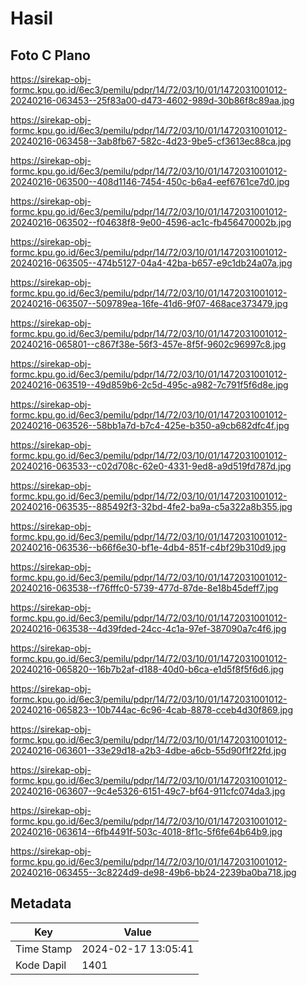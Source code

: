 # Hasil

## Foto C Plano

https://sirekap-obj-formc.kpu.go.id/6ec3/pemilu/pdpr/14/72/03/10/01/1472031001012-20240216-063453--25f83a00-d473-4602-989d-30b86f8c89aa.jpg

https://sirekap-obj-formc.kpu.go.id/6ec3/pemilu/pdpr/14/72/03/10/01/1472031001012-20240216-063458--3ab8fb67-582c-4d23-9be5-cf3613ec88ca.jpg

https://sirekap-obj-formc.kpu.go.id/6ec3/pemilu/pdpr/14/72/03/10/01/1472031001012-20240216-063500--408d1146-7454-450c-b6a4-eef6761ce7d0.jpg

https://sirekap-obj-formc.kpu.go.id/6ec3/pemilu/pdpr/14/72/03/10/01/1472031001012-20240216-063502--f04638f8-9e00-4596-ac1c-fb456470002b.jpg

https://sirekap-obj-formc.kpu.go.id/6ec3/pemilu/pdpr/14/72/03/10/01/1472031001012-20240216-063505--474b5127-04a4-42ba-b657-e9c1db24a07a.jpg

https://sirekap-obj-formc.kpu.go.id/6ec3/pemilu/pdpr/14/72/03/10/01/1472031001012-20240216-063507--509789ea-16fe-41d6-9f07-468ace373479.jpg

https://sirekap-obj-formc.kpu.go.id/6ec3/pemilu/pdpr/14/72/03/10/01/1472031001012-20240216-065801--c867f38e-56f3-457e-8f5f-9602c96997c8.jpg

https://sirekap-obj-formc.kpu.go.id/6ec3/pemilu/pdpr/14/72/03/10/01/1472031001012-20240216-063519--49d859b6-2c5d-495c-a982-7c791f5f6d8e.jpg

https://sirekap-obj-formc.kpu.go.id/6ec3/pemilu/pdpr/14/72/03/10/01/1472031001012-20240216-063526--58bb1a7d-b7c4-425e-b350-a9cb682dfc4f.jpg

https://sirekap-obj-formc.kpu.go.id/6ec3/pemilu/pdpr/14/72/03/10/01/1472031001012-20240216-063533--c02d708c-62e0-4331-9ed8-a9d519fd787d.jpg

https://sirekap-obj-formc.kpu.go.id/6ec3/pemilu/pdpr/14/72/03/10/01/1472031001012-20240216-063535--885492f3-32bd-4fe2-ba9a-c5a322a8b355.jpg

https://sirekap-obj-formc.kpu.go.id/6ec3/pemilu/pdpr/14/72/03/10/01/1472031001012-20240216-063536--b66f6e30-bf1e-4db4-851f-c4bf29b310d9.jpg

https://sirekap-obj-formc.kpu.go.id/6ec3/pemilu/pdpr/14/72/03/10/01/1472031001012-20240216-063538--f76fffc0-5739-477d-87de-8e18b45deff7.jpg

https://sirekap-obj-formc.kpu.go.id/6ec3/pemilu/pdpr/14/72/03/10/01/1472031001012-20240216-063538--4d39fded-24cc-4c1a-97ef-387090a7c4f6.jpg

https://sirekap-obj-formc.kpu.go.id/6ec3/pemilu/pdpr/14/72/03/10/01/1472031001012-20240216-065820--16b7b2af-d188-40d0-b6ca-e1d5f8f5f6d6.jpg

https://sirekap-obj-formc.kpu.go.id/6ec3/pemilu/pdpr/14/72/03/10/01/1472031001012-20240216-065823--10b744ac-6c96-4cab-8878-cceb4d30f869.jpg

https://sirekap-obj-formc.kpu.go.id/6ec3/pemilu/pdpr/14/72/03/10/01/1472031001012-20240216-063601--33e29d18-a2b3-4dbe-a6cb-55d90f1f22fd.jpg

https://sirekap-obj-formc.kpu.go.id/6ec3/pemilu/pdpr/14/72/03/10/01/1472031001012-20240216-063607--9c4e5326-6151-49c7-bf64-911cfc074da3.jpg

https://sirekap-obj-formc.kpu.go.id/6ec3/pemilu/pdpr/14/72/03/10/01/1472031001012-20240216-063614--6fb4491f-503c-4018-8f1c-5f6fe64b64b9.jpg

https://sirekap-obj-formc.kpu.go.id/6ec3/pemilu/pdpr/14/72/03/10/01/1472031001012-20240216-063455--3c8224d9-de98-49b6-bb24-2239ba0ba718.jpg


## Metadata

| Key        | Value               |
| ---------- | ------------------- |
| Time Stamp | 2024-02-17 13:05:41 |
| Kode Dapil | 1401                |



